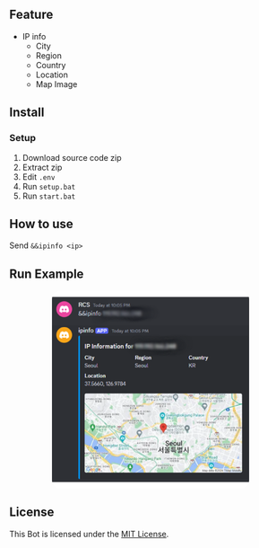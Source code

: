 ## Feature
- IP info
    - City
    - Region
    - Country
    - Location
    - Map Image

## Install

### Setup
1. Download source code zip
2. Extract zip
3. Edit `.env`
4. Run `setup.bat`
5. Run `start.bat`

## How to use
Send `&&ipinfo <ip>`

## Run Example
<div align="center">
    <img style="border-radius: 15px; display: block; margin-left: auto; margin-right: auto; margin-bottom:20px;" width="70%" src="img/img0.png"></img>
</div>

## License

This Bot is licensed under the <a href="https://mit-license.org/">MIT License</a>.